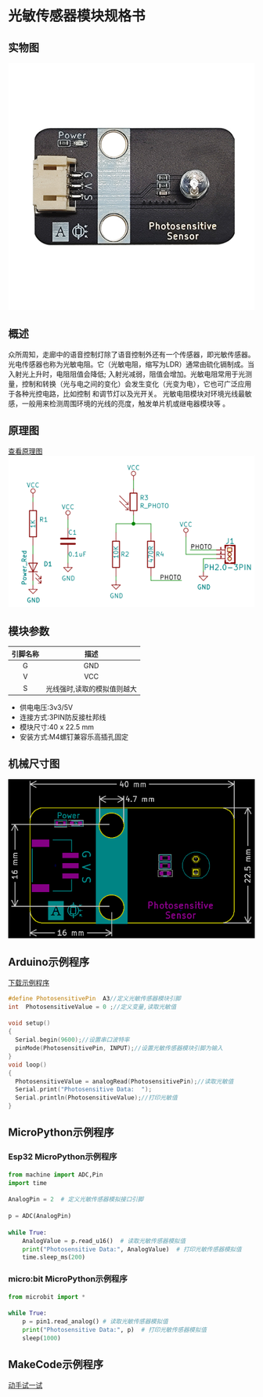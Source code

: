 # 光敏传感器模块规格书

## 实物图

![实物图](picture/photo_sensitive_sensor.png)

## 概述

众所周知，走廊中的语音控制灯除了语音控制外还有一个传感器，即光敏传感器。光电传感器也称为光敏电阻。它（光敏电阻，缩写为LDR）通常由硫化镉制成。当入射光上升时，电阻阻值会降低; 入射光减弱，阻值会增加。光敏电阻常用于光测量，控制和转换（光与电之间的变化）会发生变化（光变为电），它也可广泛应用于各种光控电路，比如控制 和调节灯以及光开关。 光敏电阻模块对环境光线最敏感，一般用来检测周围环境的光线的亮度，触发单片机或继电器模块等  。

## 原理图

 [查看原理图](zh-cn\ph2.0_sensors\sensors\photo_sensitive_sensor\photo_sensitive_sensor_schematic.pdf ':ignore')
![原理图](picture/photo_sensitive_sensor_schematic.png)

## 模块参数

| 引脚名称 |            描述             |
| :------: | :-------------------------: |
|    G     |             GND             |
|    V     |             VCC             |
|    S     | 光线强时,读取的模拟值则越大 |

- 供电电压:3v3/5V
- 连接方式:3PIN防反接杜邦线
- 模块尺寸:40 x 22.5 mm
- 安装方式:M4螺钉兼容乐高插孔固定

## 机械尺寸图

![机械尺寸图](picture/photo_sensitive_sensor_assembly.png)

## Arduino示例程序

 [下载示例程序](zh-cn\ph2.0_sensors\sensors\photo_sensitive_sensor\photo_sensitive_sensor.zip ':ignore')

```c++
#define PhotosensitivePin  A3//定义光敏传感器模块引脚
int  PhotosensitiveValue = 0 ;//定义变量,读取光敏值

void setup()
{
  Serial.begin(9600);//设置串口波特率
  pinMode(PhotosensitivePin, INPUT);//设置光敏传感器模块引脚为输入
}
void loop()
{
  PhotosensitiveValue = analogRead(PhotosensitivePin);//读取光敏值
  Serial.print("Photosensitive Data:  ");
  Serial.println(PhotosensitiveValue);//打印光敏值
}
```

## MicroPython示例程序

### Esp32 MicroPython示例程序

```python
from machine import ADC,Pin
import time

AnalogPin = 2  # 定义光敏传感器模拟接口引脚

p = ADC(AnalogPin)

while True:
    AnalogValue = p.read_u16()  # 读取光敏传感器模拟值
    print("Photosensitive Data:", AnalogValue)  # 打印光敏传感器模拟值
    time.sleep_ms(200)
```

### micro:bit MicroPython示例程序

```python
from microbit import *

while True:
    p = pin1.read_analog() # 读取光敏传感器模拟值
    print("Photosensitive Data:", p)  # 打印光敏传感器模拟值
    sleep(1000)
```

## MakeCode示例程序

<a href="https://makecode.microbit.org/_ePdgoM28qVgV">动手试一试</a>
